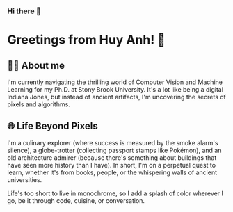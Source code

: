 ### Hi there 👋

<!--
**huyanh995/huyanh995** is a ✨ _special_ ✨ repository because its `README.md` (this file) appears on your GitHub profile.

Here are some ideas to get you started:

- 🔭 I’m currently working on ...
- 🌱 I’m currently learning ...
- 👯 I’m looking to collaborate on ...
- 🤔 I’m looking for help with ...
- 💬 Ask me about ...
- 📫 How to reach me: ...
- 😄 Pronouns: ...
- ⚡ Fun fact: ...
-->


# Greetings from Huy Anh! 🌌

## 👨‍💻 About me

I'm currently navigating the thrilling world of Computer Vision and Machine Learning for my Ph.D. at Stony Brook University. It's a lot like being a digital Indiana Jones, but instead of ancient artifacts, I'm uncovering the secrets of pixels and algorithms.

## 🌐 Life Beyond Pixels

I'm a culinary explorer (where success is measured by the smoke alarm's silence), a globe-trotter (collecting passport stamps like Pokémon), and an old architecture admirer (because there's something about buildings that have seen more history than I have). In short, I'm on a perpetual quest to learn, whether it's from books, people, or the whispering walls of ancient universities.

Life's too short to live in monochrome, so I add a splash of color wherever I go, be it through code, cuisine, or conversation.

